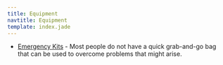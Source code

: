 ```yaml
---
title: Equipment
navtitle: Equipment
template: index.jade
---
```


* [Emergency Kits](emergency-kit/) - Most people do not have a quick grab-and-go bag that can be used to overcome problems that might arise.
